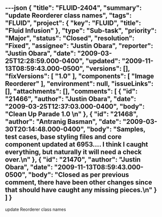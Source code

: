 ---json
{
  "title": "FLUID-2404",
  "summary": "update Reorderer class names",
  "tags": "FLUID",
  "project": {
    "key": "FLUID",
    "title": "Fluid Infusion"
  },
  "type": "Sub-task",
  "priority": "Major",
  "status": "Closed",
  "resolution": "Fixed",
  "assignee": "Justin Obara",
  "reporter": "Justin Obara",
  "date": "2009-03-25T12:28:59.000-0400",
  "updated": "2009-11-13T08:59:43.000-0500",
  "versions": [],
  "fixVersions": [
    "1.0"
  ],
  "components": [
    "Image Reorderer"
  ],
  "environment": null,
  "issueLinks": [],
  "attachments": [],
  "comments": [
    {
      "id": "21466",
      "author": "Justin Obara",
      "date": "2009-03-25T12:37:03.000-0400",
      "body": "Clean Up Parade 1.0&#x20;\n"
    },
    {
      "id": "21468",
      "author": "Antranig Basman",
      "date": "2009-03-30T20:14:48.000-0400",
      "body": "Samples, test cases, base styling files and core component updated at 6953.... I think I caught everything, but naturally it will need a check over.\n"
    },
    {
      "id": "21470",
      "author": "Justin Obara",
      "date": "2009-11-13T08:59:43.000-0500",
      "body": "Closed as per previous comment, there have been other changes since that should have caught any missing pieces.\n"
    }
  ]
}
---
update Reorderer class names

        